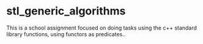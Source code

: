 # stl_generic_algorithms

This is a school assignment focused on doing tasks using the c++ standard library functions, using functors as predicates..
